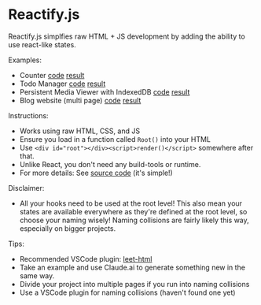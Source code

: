 # Reactify.js

Reactify.js simplfies raw HTML + JS development by adding the ability to use react-like states.

Examples:

- Counter [code](public/demo/counter.html) [result](https://reactify-js.vercel.app/demo/counter.html)
- Todo Manager [code](public/demo/todo.html) [result](https://reactify-js.vercel.app/demo/todo.html)
- Persistent Media Viewer with IndexedDB [code](public/demo/media-viewer.html) [result](https://reactify-js.vercel.app/demo/media-viewer.html)
- Blog website (multi page) [code](public/demo/blog/index.html) [result](https://reactify-js.vercel.app/demo/blog/)

Instructions:

- Works using raw HTML, CSS, and JS
- Ensure you load in a function called `Root()` into your HTML
- Use `<div id="root"></div><script>render()</script>` somewhere after that.
- Unlike React, you don't need any build-tools or runtime.
- For more details: See [source code](public/index.js) (it's simple!)

Disclaimer:

- All your hooks need to be used at the root level! This also mean your states are available everywhere as they're defined at the root level, so choose your naming wisely! Naming collisions are fairly likely this way, especially on bigger projects.

Tips:

- Recommended VSCode plugin: [leet-html](https://marketplace.visualstudio.com/items?itemName=EldarGerfanov.leet-html)
- Take an example and use Claude.ai to generate something new in the same way.
- Divide your project into multiple pages if you run into naming collisions
- Use a VSCode plugin for naming collisions (haven't found one yet)
